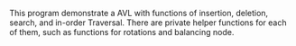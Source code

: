 This program demonstrate a AVL with functions of insertion, deletion, search, and in-order Traversal. 
There are private helper functions for each of them, such as functions for rotations and balancing node.